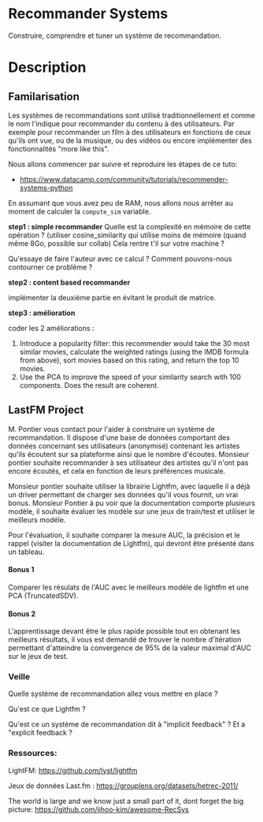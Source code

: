 
# Recommander Systems

Construire, comprendre et tuner un système de recommandation.

# Description

## Familarisation

Les systèmes de recommandations sont utilisé traditionnellement et comme le nom l'indique pour recommander du contenu à des utilisateurs.
Par exemple pour recommander un film à des utilisateurs en fonctions de ceux qu'ils ont vue, ou de la musique, ou des vidéos ou encore implémenter des fonctionnalités "more like this".

Nous allons commencer par suivre et reproduire les étapes de ce tuto: 

*  https://www.datacamp.com/community/tutorials/recommender-systems-python

En assumant que vous avez peu de RAM, nous allons nous arrêter au moment de calculer la  `compute_sim` variable.


**step1 : simple recommander**
Quelle est la complexité en mémoire de cette opération ?
(utiliser cosine_similarity qui utilise moins de mémoire (quand même 8Go, possible sur collab)
Cela rentre t'il sur votre machine ?

Qu'essaye de faire l'auteur avec ce calcul ?
Comment pouvons-nous contourner ce problème ?


**step2 : content based recommander**

implémenter la deuxiéme partie en évitant le produit de matrice.

**step3 : amélioration**

coder les 2 améliorations :
1. Introduce a popularity filter: this recommender would take the 30 most similar movies, calculate the weighted ratings (using the IMDB formula from above), sort movies based on this rating, and return the top 10 movies.
2. Use the PCA to improve the speed of your similarity search with 100 components. Does the result are coherent.


## LastFM Project

M. Pontier vous contact pour l'aider à construire un système de recommandation. Il dispose d'une base de données comportant des données concernant ses utilisateurs (anonymisé) contenant les artistes qu'ils écoutent sur sa plateforme ainsi que le nombre d'écoutes. Monsieur pontier souhaite recommander à ses utilisateur  des artistes qu'il n'ont pas encore écoutés, et cela en fonction de leurs préférences musicale.

Monsieur pontier souhaite utiliser la librairie Lightfm, avec laquelle il a déjà un driver permettant de charger ses données qu'il vous fournit, un vrai bonus.
Monsieur Pontier à pu voir que la documentation comporte plusieurs modèle, il souhaite évaluer les modèle sur une jeux de train/test et utiliser le meilleurs modéle.

Pour l'évaluation, il souhaite comparer la mesure AUC, la précision et le rappel (visiter la documentation de Lightfm), qui devront être présenté dans un tableau.


#### Bonus 1

Comparer les résulats de l'AUC avec le meilleurs modéle de lightfm et une PCA (TruncatedSDV).


#### Bonus 2

L'apprentissage devant être le plus rapide possible tout en obtenant les meilleurs résultats, il vous est demandé de trouver le nombre d'itération permettant d'atteindre la convergence de 95% de la valeur maximal d'AUC sur le jeux de test.


### Veille

Quelle système de recommandation allez vous mettre en place ?

Qu'est ce que Lightfm ?

Qu'est ce un système de recommandation dit à "implicit feedback" ? Et a "explicit feedback ?


### Ressources: 

LightFM: https://github.com/lyst/lightfm

Jeux de données Last.fm : https://grouplens.org/datasets/hetrec-2011/

The world is large and we know just a small part of it, dont forget the big picture: https://github.com/jihoo-kim/awesome-RecSys
